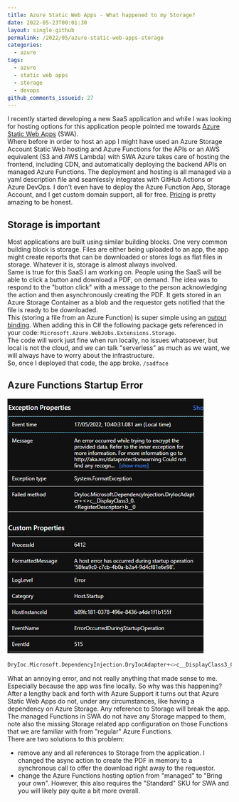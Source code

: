 ```yaml
---
title: Azure Static Web Apps - What happened to my Storage?
date: 2022-05-23T00:01:30
layout: single-github
permalink: /2022/05/azure-static-web-apps-storage
categories:
  - azure
tags:
  - azure
  - static web apps
  - storage
  - devops
github_comments_issueid: 27
---
```


I recently started developing a new SaaS application and while I was looking for hosting options for this application people pointed me towards <a href="https://docs.microsoft.com/en-us/azure/static-web-apps/overview" target="_blank">Azure Static Web Apps</a> (SWA).<br>
Where before in order to host an app I might have used an Azure Storage Account Static Web hosting and Azure Functions for the APIs or an AWS equivalent (S3 and AWS Lambda) with SWA Azure takes care of hosting the frontend, including CDN, and automatically deploying the backend APIs on managed Azure Functions. The deployment and hosting is all managed via a yaml description file and seamlessly integrates with GitHub Actions or Azure DevOps. I don't even have to deploy the Azure Function App, Storage Account, and I get custom domain support, all for free. <a href="https://azure.microsoft.com/en-us/pricing/details/app-service/static/" target="_blank">Pricing</a> is pretty amazing to be honest.

## Storage is important

Most applications are built using similar building blocks. One very common building block is storage. Files are either being uploaded to an app, the app might create reports that can be downloaded or stores logs as flat files in storage. Whatever it is, storage is almost always involved.<br>
Same is true for this SaaS I am working on. People using the SaaS will be able to click a button and download a PDF, on demand. The idea was to respond to the "button click" with a message to the person acknowledging the action and then asynchronously creating the PDF. It gets stored in an Azure Storage Container as a blob and the requestor gets notified that the file is ready to be downloaded.<br>
This (storing a file from an Azure Function) is super simple using an <a href="https://docs.microsoft.com/en-us/azure/azure-functions/functions-bindings-storage-blob-output?tabs=in-process%2Cextensionv5&pivots=programming-language-csharp" target="_blank">output binding</a>. When adding this in C# the following package gets referenced in your code: `Microsoft.Azure.WebJobs.Extensions.Storage`.<br>
The code will work just fine when run locally, no issues whatsoever, but local is not the cloud, and we can talk "serverless" as much as we want, we will always have to worry about the infrastructure.<br>
So, once I deployed that code, the app broke. `/sadface`<br>

## Azure Functions Startup Error

[![Azure Function Startup Error](/media/2022/05/dryloc.png)](/media/2022/05/dryloc.png)

```bash
DryIoc.Microsoft.DependencyInjection.DryIocAdapter+<>c__DisplayClass3_0.<RegisterDescriptor>b__0
```

What an annoying error, and not really anything that made sense to me. Especially because the app was fine locally. So why was this happening?<br>
After a lengthy back and forth with Azure Support it turns out that Azure Static Web Apps do not, under any circumstances, like having a dependency on Azure Storage. Any reference to Storage will break the app. The managed Functions in SWA do not have any Storage mapped to them, note also the missing Storage related app configuration on those Functions that we are familiar with from "regular" Azure Functions.<br>
There are two solutions to this problem:

- remove any and all references to Storage from the application. I changed the async action to create the PDF in memory to a synchronous call to offer the download right away to the requestor.
- change the Azure Functions hosting option from "managed" to "Bring your own". However, this also requires the "Standard" SKU for SWA and you will likely pay quite a bit more overall.
